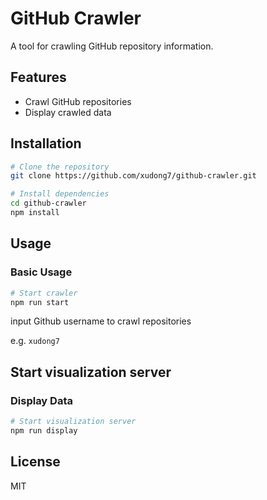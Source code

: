 # GitHub Crawler

A tool for crawling GitHub repository information.

## Features

- Crawl GitHub repositories
- Display crawled data

## Installation

```bash
# Clone the repository
git clone https://github.com/xudong7/github-crawler.git
```

```bash
# Install dependencies
cd github-crawler
npm install
```

## Usage

### Basic Usage

```bash
# Start crawler
npm run start
```

input Github username to crawl repositories

e.g. `xudong7`

## Start visualization server

### Display Data

```bash
# Start visualization server
npm run display
```

## License

MIT
